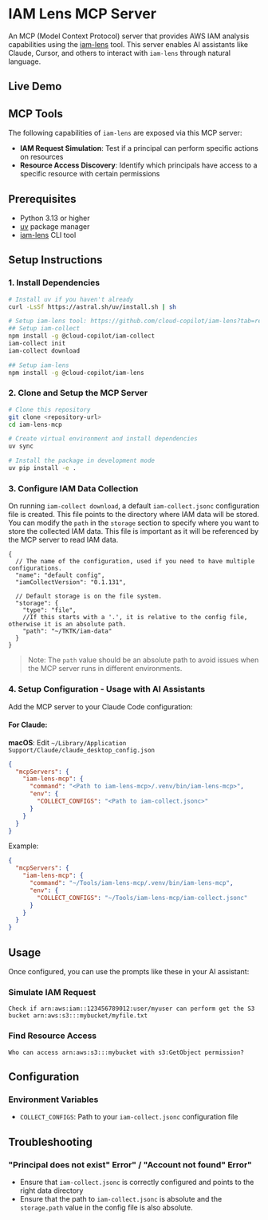 # IAM Lens MCP Server

An MCP (Model Context Protocol) server that provides AWS IAM analysis capabilities using the [iam-lens](https://github.com/cloud-copilot/iam-lens) tool. This server enables AI assistants like Claude, Cursor, and others to interact with `iam-lens` through natural language.

## Live Demo

## MCP Tools

The following capabilities of `iam-lens` are exposed via this MCP server:

- **IAM Request Simulation**: Test if a principal can perform specific actions on resources
- **Resource Access Discovery**: Identify which principals have access to a specific resource with certain permissions

## Prerequisites

- Python 3.13 or higher
- [uv](https://docs.astral.sh/uv/) package manager
- [iam-lens](https://github.com/cloud-copilot/iam-lens) CLI tool

## Setup Instructions

### 1. Install Dependencies

```bash
# Install uv if you haven't already
curl -LsSf https://astral.sh/uv/install.sh | sh

# Setup iam-lens tool: https://github.com/cloud-copilot/iam-lens?tab=readme-ov-file#getting-started
## Setup iam-collect
npm install -g @cloud-copilot/iam-collect
iam-collect init
iam-collect download

## Setup iam-lens
npm install -g @cloud-copilot/iam-lens
```

### 2. Clone and Setup the MCP Server

```bash
# Clone this repository
git clone <repository-url>
cd iam-lens-mcp

# Create virtual environment and install dependencies
uv sync

# Install the package in development mode
uv pip install -e .
```

### 3. Configure IAM Data Collection

On running `iam-collect download`, a default `iam-collect.jsonc` configuration file is created. This file points to the directory where IAM data will be stored. You can modify the `path` in the `storage` section to specify where you want to store the collected IAM data. This file is important as it will be referenced by the MCP server to read IAM data.

```jsonc
{
  // The name of the configuration, used if you need to have multiple configurations.
  "name": "default config",
  "iamCollectVersion": "0.1.131",

  // Default storage is on the file system.
  "storage": {
    "type": "file",
    //If this starts with a '.', it is relative to the config file, otherwise it is an absolute path.
    "path": "~/TKTK/iam-data"
  }
}
```

> Note: The `path` value should be an absolute path to avoid issues when the MCP server runs in different environments.

### 4. Setup Configuration - Usage with AI Assistants

Add the MCP server to your Claude Code configuration:

#### For Claude:

**macOS**: Edit `~/Library/Application Support/Claude/claude_desktop_config.json`

```json
{
  "mcpServers": {
    "iam-lens-mcp": {
      "command": "<Path to iam-lens-mcp>/.venv/bin/iam-lens-mcp>",
      "env": {
        "COLLECT_CONFIGS": "<Path to iam-collect.jsonc>"
      }
    }
  }
}
```

Example:

```json
{
  "mcpServers": {
    "iam-lens-mcp": {
      "command": "~/Tools/iam-lens-mcp/.venv/bin/iam-lens-mcp",
      "env": {
        "COLLECT_CONFIGS": "~/Tools/iam-lens-mcp/iam-collect.jsonc"
      }
    }
  }
}
```

## Usage

Once configured, you can use the prompts like these in your AI assistant:

### Simulate IAM Request
```
Check if arn:aws:iam::123456789012:user/myuser can perform get the S3 bucket arn:aws:s3:::mybucket/myfile.txt
```

### Find Resource Access
```
Who can access arn:aws:s3:::mybucket with s3:GetObject permission?
```

## Configuration

### Environment Variables

- `COLLECT_CONFIGS`: Path to your `iam-collect.jsonc` configuration file

## Troubleshooting

### "Principal does not exist" Error" / "Account not found" Error"
- Ensure that `iam-collect.jsonc` is correctly configured and points to the right data directory
- Ensure that the path to `iam-collect.jsonc` is absolute and the `storage.path` value in the config file is also absolute.